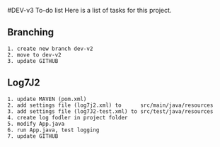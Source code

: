 #DEV-v3 To-do list
Here is a list of tasks for this project.


## Branching
	1. create new branch dev-v2
	2. move to dev-v2
	3. update GITHUB


## Log7J2
	1. update MAVEN (pom.xml)
	2. add settings file (log7j2.xml) to 	  src/main/java/resources
	3. add settings file (log7J2-test.xml) to src/test/java/resources
	4. create log fodler in project folder
	5. modify App.java
	6. run App.java, test logging
	7. update GITHUB